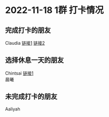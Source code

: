 # 2022-11-18 1群 打卡情况
## 完成打卡的朋友
Claudia [链接1](http://mmbiz.qpic.cn/mmbiz_jpg/EqM704vBbWCqdXYTetyGkBCRZwqbs2IzzTFYTYKJNMreKBtfOeXPyNxrawJbdZg6Ddjl5lsCic2EJh9BAicqfibxA/0) [链接2](http://mmbiz.qpic.cn/mmbiz_jpg/EqM704vBbWCqdXYTetyGkBCRZwqbs2IzR5CJao8tGUuHarlDDJJdcZJ6DcvPSPicp9Cb8tASd8I64Awd7t2u6gg/0) <br>
## 选择休息一天的朋友
Chintsai [链接1](http://mmbiz.qpic.cn/mmbiz_jpg/fKBOEML39zp7Hvw0z4z8TKIYibibxYHxWhBxhrE2SmKcRUTor48IIqAvP8ISMnicMsfNsrrWABIQB2NNYXSYZtadg/0) <br>晨曦

## 未完成打卡的朋友
Aaliyah

